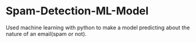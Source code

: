 # Spam-Detection-ML-Model
Used machine learning with python to make a model predicting about the nature of an email(spam or not).
